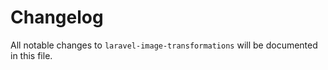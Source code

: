 # Changelog

All notable changes to `laravel-image-transformations` will be documented in this file.
